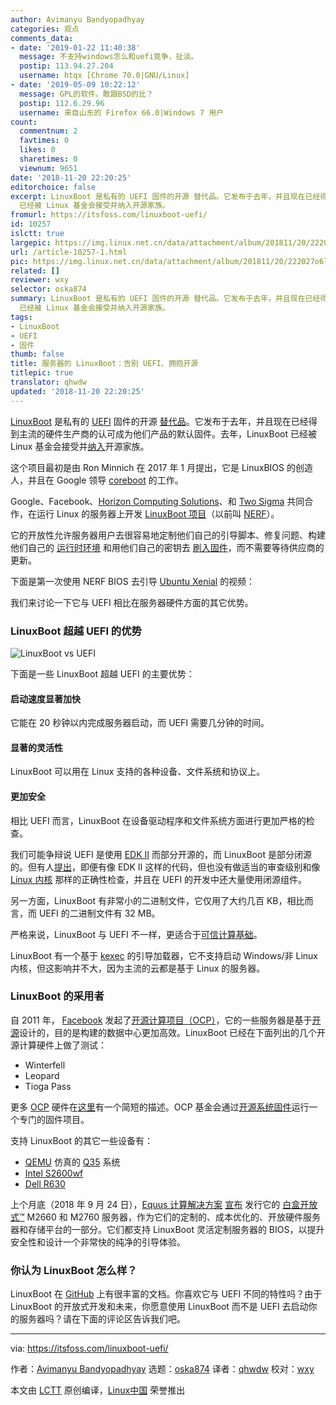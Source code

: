 ```yaml
---
author: Avimanyu Bandyopadhyay
categories: 观点
comments_data:
- date: '2019-01-22 11:40:38'
  message: 不支持windows怎么和uefi竞争，扯淡。
  postip: 113.94.27.204
  username: htqx [Chrome 70.0|GNU/Linux]
- date: '2019-05-09 10:22:12'
  message: GPL的软件。敢跟BSD的比？
  postip: 112.6.29.96
  username: 来自山东的 Firefox 66.0|Windows 7 用户
count:
  commentnum: 2
  favtimes: 0
  likes: 0
  sharetimes: 0
  viewnum: 9651
date: '2018-11-20 22:20:25'
editorchoice: false
excerpt: LinuxBoot 是私有的 UEFI 固件的开源 替代品。它发布于去年，并且现在已经得到主流的硬件生产商的认可成为他们产品的默认固件。去年，LinuxBoot
  已经被 Linux 基金会接受并纳入开源家族。
fromurl: https://itsfoss.com/linuxboot-uefi/
id: 10257
islctt: true
largepic: https://img.linux.net.cn/data/attachment/album/201811/20/222027o6lrh88h8g9z2ap8.png
url: /article-10257-1.html
pic: https://img.linux.net.cn/data/attachment/album/201811/20/222027o6lrh88h8g9z2ap8.png.thumb.jpg
related: []
reviewer: wxy
selector: oska874
summary: LinuxBoot 是私有的 UEFI 固件的开源 替代品。它发布于去年，并且现在已经得到主流的硬件生产商的认可成为他们产品的默认固件。去年，LinuxBoot
  已经被 Linux 基金会接受并纳入开源家族。
tags:
- LinuxBoot
- UEFI
- 固件
thumb: false
title: 服务器的 LinuxBoot：告别 UEFI、拥抱开源
titlepic: true
translator: qhwdw
updated: '2018-11-20 22:20:25'
---
```


[LinuxBoot](https://www.linuxboot.org/) 是私有的 [UEFI](https://itsfoss.com/check-uefi-or-bios/) 固件的开源 [替代品](https://www.phoronix.com/scan.php?page=news_item&px=LinuxBoot-OSFC-2018-State)。它发布于去年，并且现在已经得到主流的硬件生产商的认可成为他们产品的默认固件。去年，LinuxBoot 已经被 Linux 基金会接受并[纳入](https://www.linuxfoundation.org/blog/2018/01/system-startup-gets-a-boost-with-new-linuxboot-project/)开源家族。


这个项目最初是由 Ron Minnich 在 2017 年 1 月提出，它是 LinuxBIOS 的创造人，并且在 Google 领导 [coreboot](https://en.wikipedia.org/wiki/Coreboot) 的工作。


Google、Facebook、[Horizon Computing Solutions](http://www.horizon-computing.com/)、和 [Two Sigma](https://www.twosigma.com/) 共同合作，在运行 Linux 的服务器上开发 [LinuxBoot 项目](https://trmm.net/LinuxBoot_34c3)（以前叫 [NERF](https://trmm.net/NERF)）。


它的开放性允许服务器用户去很容易地定制他们自己的引导脚本、修复问题、构建他们自己的 [运行时环境](https://trmm.net/LinuxBoot_34c3#Runtimes) 和用他们自己的密钥去 [刷入固件](http://www.tech-faq.com/flashing-firmware.html)，而不需要等待供应商的更新。


下面是第一次使用 NERF BIOS 去引导 [Ubuntu Xenial](https://itsfoss.com/features-ubuntu-1604/) 的视频：






我们来讨论一下它与 UEFI 相比在服务器硬件方面的其它优势。


### LinuxBoot 超越 UEFI 的优势


![LinuxBoot vs UEFI](/data/attachment/album/201811/20/222027o6lrh88h8g9z2ap8.png)


下面是一些 LinuxBoot 超越 UEFI 的主要优势：


#### 启动速度显著加快


它能在 20 秒钟以内完成服务器启动，而 UEFI 需要几分钟的时间。


#### 显著的灵活性


LinuxBoot 可以用在 Linux 支持的各种设备、文件系统和协议上。


#### 更加安全


相比 UEFI 而言，LinuxBoot 在设备驱动程序和文件系统方面进行更加严格的检查。


我们可能争辩说 UEFI 是使用 [EDK II](https://www.tianocore.org/) 而部分开源的，而 LinuxBoot 是部分闭源的。但有人[提出](https://media.ccc.de/v/34c3-9056-bringing_linux_back_to_server_boot_roms_with_nerf_and_heads)，即便有像 EDK II 这样的代码，但也没有做适当的审查级别和像 [Linux 内核](https://medium.com/@bhumikagoyal/linux-kernel-development-cycle-52b4c55be06e) 那样的正确性检查，并且在 UEFI 的开发中还大量使用闭源组件。


另一方面，LinuxBoot 有非常小的二进制文件，它仅用了大约几百 KB，相比而言，而 UEFI 的二进制文件有 32 MB。


严格来说，LinuxBoot 与 UEFI 不一样，更适合于[可信计算基础](https://en.wikipedia.org/wiki/Trusted_computing_base)。


LinuxBoot 有一个基于 [kexec](https://en.wikipedia.org/wiki/Kexec) 的引导加载器，它不支持启动 Windows/非 Linux 内核，但这影响并不大，因为主流的云都是基于 Linux 的服务器。


### LinuxBoot 的采用者


自 2011 年， [Facebook](https://github.com/facebook) 发起了[开源计算项目（OCP）](https://en.wikipedia.org/wiki/Open_Compute_Project)，它的一些服务器是基于[开源](https://github.com/opencomputeproject)设计的，目的是构建的数据中心更加高效。LinuxBoot 已经在下面列出的几个开源计算硬件上做了测试：


* Winterfell
* Leopard
* Tioga Pass


更多 [OCP](https://www.networkworld.com/article/3266293/lan-wan/what-is-the-open-compute-project.html) 硬件在[这里](http://hyperscaleit.com/ocp-server-hardware/)有一个简短的描述。OCP 基金会通过[开源系统固件](https://www.opencompute.org/projects/open-system-firmware)运行一个专门的固件项目。


支持 LinuxBoot 的其它一些设备有：


* [QEMU](https://en.wikipedia.org/wiki/QEMU) 仿真的 [Q35](https://wiki.qemu.org/Features/Q35) 系统
* [Intel S2600wf](https://trmm.net/S2600)
* [Dell R630](https://trmm.net/NERF#Installing_on_a_Dell_R630)


上个月底（2018 年 9 月 24 日），[Equus 计算解决方案](https://www.equuscs.com/) [宣布](http://www.dcvelocity.com/products/Software_-_Systems/20180924-equus-compute-solutions-introduces-whitebox-open-m2660-and-m2760-servers/) 发行它的 [白盒开放式™](https://www.equuscs.com/servers/whitebox-open/) M2660 和 M2760 服务器，作为它们的定制的、成本优化的、开放硬件服务器和存储平台的一部分。它们都支持 LinuxBoot 灵活定制服务器的 BIOS，以提升安全性和设计一个非常快的纯净的引导体验。


### 你认为 LinuxBoot 怎么样？


LinuxBoot 在 [GitHub](https://github.com/linuxboot/linuxboot) 上有很丰富的文档。你喜欢它与 UEFI 不同的特性吗？由于 LinuxBoot 的开放式开发和未来，你愿意使用 LinuxBoot 而不是 UEFI 去启动你的服务器吗？请在下面的评论区告诉我们吧。




---


via: <https://itsfoss.com/linuxboot-uefi/>


作者：[Avimanyu Bandyopadhyay](https://itsfoss.com/author/avimanyu/) 选题：[oska874](https://github.com/oska874) 译者：[qhwdw](https://github.com/qhwdw) 校对：[wxy](https://github.com/wxy)


本文由 [LCTT](https://github.com/LCTT/TranslateProject) 原创编译，[Linux中国](https://linux.cn/) 荣誉推出